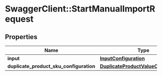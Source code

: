 # SwaggerClient::StartManualImportRequest

## Properties
Name | Type | Description | Notes
------------ | ------------- | ------------- | -------------
**input** | [**InputConfiguration**](InputConfiguration.md) |  | 
**duplicate_product_sku_configuration** | [**DuplicateProductValueConfiguration**](DuplicateProductValueConfiguration.md) |  | [optional] 


